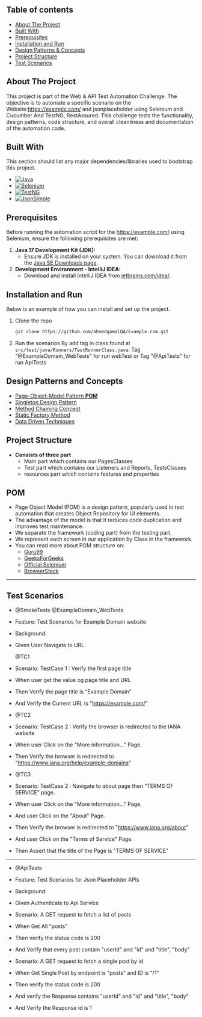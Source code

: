 ## Table of contents
* [About The Project](#about-the-project)
* [Built With](#built-with)
* [Prerequisites](#prerequisites)
* [Installation and Run](#installation-and-run)
* [Design Patterns & Concepts](#design-patterns-and-concepts)
* [Project Structure](#project-structure)
* [Test Scenarios](#test-scenarios)
## About The Project

This project is part of the Web & API Test Automation Challenge. The objective is to automate a specific scenario on the Website:https://example.com/ and jsonplaceholder using Selenium and Cucumber And TestNG, RestAssured.
This challenge tests the functionality, design patterns, code structure, and overall cleanliness and documentation of the automation code.

## Built With

This section should list any major dependencies/libraries used to bootstrap this project.

* [![Java][Java]][Java-url]
* [![Selenium][Selenium]][Selenium-url]
* [![TestNG][TestNG]][TestNG-url]
* [![JsonSimple][JsonSimple]][JsonSimple-url]

## Prerequisites

Before running the automation script for the https://example.com/ using Selenium, ensure the following prerequisites are met:
1. **Java 17 Development Kit (JDK):**
    - Ensure JDK is installed on your system. You can download it from the [Java SE Downloads page](https://www.oracle.com/java/technologies/javase-jdk11-downloads.html).
2. **Development Environment - IntelliJ IDEA:**
    - Download and install IntelliJ IDEA from [jetbrains.com/idea/](https://www.jetbrains.com/idea/).

## Installation and Run

Below is an example of how you can install and set up the project.

1. Clone the repo
   ```sh
   git clone https://github.com/ahmedgamalQA/Example.com.git
   ```

3. Run the scenarios By add tag in class found at `src/test/java/Runners/TestRunnerClass.java`:
 Tag "@ExampleDomain_WebTests" for run webTest
 or Tag "@ApiTests" for run ApiTests


## Design Patterns and Concepts
* [Page-Object-Model Pattern **POM**](#pom)
* [Singleton Design Pattern](#singleton-design-pattern)
* [Method Chaining Concept](#method-chaining-concept)
* [Static Factory Method](#static-factory-method)
* [Data Driven Techniques](#data-driven-techniques)
## Project Structure
* **Consists of three part**
    - Main part which contains our PagesClasses
    - Test part which contains our Listeners and Reports, TestsClasses
    - resources part which contains features and properties
## POM
* Page Object Model (POM) is a design pattern, popularly used in test automation that creates Object Repository for UI elements.
* The advantage of the model is that it reduces code duplication and improves test maintenance.
* We separate the framework (coding part) from the testing part.
* We represent each screen in our application by Class in the framework.
* You can read more about POM structure on:
    - [Guru99](https://www.guru99.com/page-object-model-pom-page-factory-in-selenium-ultimate-guide.html)
    - [GeeksForGeeks](https://www.geeksforgeeks.org/page-object-model-pom/)
    - [Official Selenium](https://www.selenium.dev/documentation/test_practices/encouraged/page_object_models/)
    - [BrowserStack](https://www.browserstack.com/guide/page-object-model-in-selenium)
------------------------------------------
## Test Scenarios
* @SmokeTests @ExampleDomain_WebTests
* Feature: Test Scenarios for Example Domain website


* Background:
* Given User Navigate to URL

  @TC1
*   Scenario: TestCase 1 : Verify the first page title
*   When user get the value og page title and URL
*   Then Verify the page title is "Example Domain"
*   And Verify the Current URL is "https://example.com/"


*   @TC2
*   Scenario:  TestCase 2 : Verify the browser is redirected to the IANA website
*   When user Click on the "More information..." Page.
*   Then Verify the browser is redirected to "https://www.iana.org/help/example-domains"


*   @TC3
* Scenario:  TestCase 2 : Navigate to about page then “TERMS OF SERVICE” page.
* When user Click on the "More information..." Page.
* And user Click on the "About" Page.
* Then Verify the browser is redirected to "https://www.iana.org/about"
* And user Click on the "Terms of Service" Page.
* Then Assert that the title of the Page is "TERMS OF SERVICE"


--------------------------------------------------------
* @ApiTests
* Feature: Test Scenarios for Json Placeholder APIs
* Background:
* Given Authenticate to Api Service


* Scenario: A GET request to fetch a list of posts
* When Get All "posts"
* Then verify the status code is 200
* And Verify that every post contain "userId" and "id" and "title", "body"


* Scenario:  A GET request to fetch a single post by id
* When Get Single Post by endpoint is "posts" and ID is "/1"
* Then verify the status code is 200
* And verify the Response contains  "userId" and "id" and "title", "body"
* And Verify the Response id is 1


[stars-shield]: https://img.shields.io/github/stars/othneildrew/Best-README-Template.svg?style=for-the-badge
[stars-url]: https://github.com/othneildrew/Best-README-Template/stargazers
[issues-shield]: https://img.shields.io/github/issues/othneildrew/Best-README-Template.svg?style=for-the-badge
[issues-url]: https://github.com/othneildrew/Best-README-Template/issues
[license-shield]: https://img.shields.io/github/license/othneildrew/Best-README-Template.svg?style=for-the-badge
[license-url]: https://github.com/othneildrew/Best-README-Template/blob/master/LICENSE.txt
[linkedin-shield]: https://img.shields.io/badge/-LinkedIn-black.svg?style=for-the-badge&logo=linkedin&colorB=555
[linkedin-url]: https://linkedin.com/in/othneildrew
[product-screenshot]: images/screenshot.png
[Java]: https://img.shields.io/badge/java-%23ED8B00.svg?style=for-the-badge&logo=openjdk&logoColor=white
[Java-url]: https://docs.oracle.com/en/java/
[Selenium]: https://img.shields.io/badge/selenium-webdriver-43B02A?style=for-the-badge&logo=selenium&logoColor=white
[Selenium-url]: https://www.selenium.dev/documentation/webdriver/
[Appium]: https://img.shields.io/badge/Appium-41BDF5?style=for-the-badge&logo=appium&logoColor=white
[Appium-url]: https://appium.io/docs/en/latest/
[TestNG]: https://img.shields.io/badge/TestNg-FF7F00?style=for-the-badge&logo=testng&logoColor=white
[TestNG-url]: https://testng.org/
[JsonSimple]: https://img.shields.io/badge/JSON_Simple-000000?style=for-the-badge&logo=json&logoColor=white
[Cucumber]: https://img.shields.io/badge/Cucumber-000000?style=for-the-badge&logo=json&logoColor=white
[Cucumber-url]: https://cucumber.io/docs/guides/overview/
[JsonSimple-url]: https://www.digitalocean.com/community/tutorials/json-simple-example